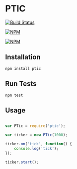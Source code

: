 # PTIC

[![Build Status](https://travis-ci.org/zaphod1984/node-ptic.png)](https://travis-ci.org/zaphod1984/node-ptic)

[![NPM](https://nodei.co/npm/ptic.png)](https://nodei.co/npm/ptic/)

[![NPM](https://nodei.co/npm-dl/ptic.png?months=3)](https://nodei.co/npm/ptic/)

## Installation

````
npm install ptic
````

## Run Tests

````
npm test
````

## Usage

````javascript

var PTic = require('ptic');

var ticker = new PTic(1000);

ticker.on('tick', function() {
    console.log('tick');
});

ticker.start();

````